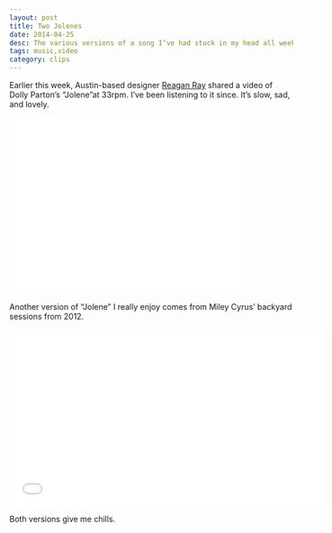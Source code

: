 ```yaml
---
layout: post
title: Two Jolenes
date: 2014-04-25
desc: The various versions of a song I’ve had stuck in my head all week
tags: music,video
category: clips
---
```


Earlier this week, Austin-based designer [Reagan Ray](https://twitter.com/raygunray/status/458647623784611841) shared a video of Dolly Parton’s “Jolene”at 33rpm. I’ve been listening to it since. It’s slow, sad, and lovely.

<iframe width="420" height="315" src="//www.youtube.com/embed/doz1QJ7LwjA" frameborder="0" allowfullscreen></iframe>

<br>

Another version of “Jolene” I really enjoy comes from Miley Cyrus’ backyard sessions from 2012.

<iframe width="560" height="315" src="//www.youtube.com/embed/wOwblaKmyVw" frameborder="0" allowfullscreen></iframe>


Both versions give me chills.



